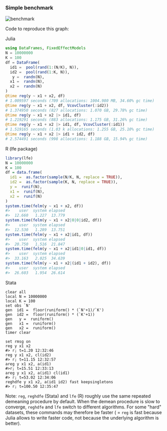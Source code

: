 ### Simple benchmark 
![benchmark](https://cdn.rawgit.com/matthieugomez/FixedEffectModels.jl/4c7d1db39377f1ee649624c909c9017f92484114/benchmark/result.svg)

Code to reproduce this graph:

  Julia
  ```julia
  using DataFrames, FixedEffectModels
  N = 10000000
  K = 100
  df = DataFrame(
    id1 =  pool(rand(1:(N/K), N)),
    id2 =  pool(rand(1:K, N)),
     y =  randn(N),
    x1 =  randn(N),
    x2 =  randn(N)
  )
  @time reg(y ~ x1 + x2, df)
  # 1.009597 seconds (709 allocations: 1004.980 MB, 34.60% gc time)
  @time reg(y ~ x1 + x2, df, VcovCluster(:id2))
  # 1.374950 seconds (827 allocations: 1.070 GB, 29.78% gc time)
  @time reg(y ~ x1 + x2 |> id1, df)
  # 1.219291 seconds (883 allocations: 1.175 GB, 31.26% gc time)
  @time reg(y ~ x1 + x2 |> id1, df, VcovCluster(:id1))
  # 1.519165 seconds (1.03 k allocations: 1.255 GB, 25.10% gc time)
  @time reg(y ~ x1 + x2 |> id1 + id2, df)
  # 2.574491 seconds (998 allocations: 1.188 GB, 15.94% gc time)
  ````

  R (lfe package)
  ```R
  library(lfe)
  N = 10000000
  K = 100
  df = data.frame(
    id1 =  as.factor(sample(N/K, N, replace = TRUE)),
    id2 =  as.factor(sample(K, N, replace = TRUE)),
    y =  runif(N),
    x1 =  runif(N),
    x2 =  runif(N)
  )
  system.time(felm(y ~ x1 + x2, df))
  #>    user  system elapsed 
  #>  12.660   1.227  13.779 
  system.time(felm(y ~ x1 + x2|0|0|id2, df))
  #>    user  system elapsed 
  #>  12.530   1.289  13.751 
  system.time(felm(y ~ x1 + x2|id1, df))
  #>    user  system elapsed 
  #>  20.750   1.516  21.847 
  system.time(felm(y ~ x1 + x2|id1|0|id1, df)) 
  #>    user  system elapsed 
  #>  33.163   2.025  34.639
  system.time(felm(y ~ x1 + x2|(id1 + id2), df))
  #>    user  system elapsed 
  #>  26.603   1.954  26.614
  ```



  Stata
  ```
  clear all
  local N = 10000000
  local K = 100
  set obs `N'
  gen  id1 =  floor(runiform() * (`N'+1)/`K')
  gen  id2 =  floor(runiform() * (`K'+1))
  gen   y =  runiform()
  gen   x1 =  runiform()
  gen   x2 =  runiform()
  timer clear

  set rmsg on
  reg y x1 x2
  #> r; t=1.20 12:32:46
  reg y x1 x2, cl(id2)
  #> r; t=11.15 12:32:57
  areg y x1 x2, a(id1)
  #>r; t=15.51 12:33:13
  areg y x1 x2, a(id1) cl(id1)
  #> r; t=53.02 12:34:06
  reghdfe y x1 x2, a(id1 id2) fast keepsingletons
  #> r; t=100.50 12:35:47
  ````




Note: `reg`, `reghdfe` (Stata) and `lfe` (R) roughly use the same repeated demeaning procedure by default. When the demean procedure is slow to converge, `reghdfe` and `lfe` switch to different algorithms. For some "hard" datasets, these commands may therefore be faster ( = `reg` is fast because Julia allows to write faster code, not because the underlying algorithm is better).
